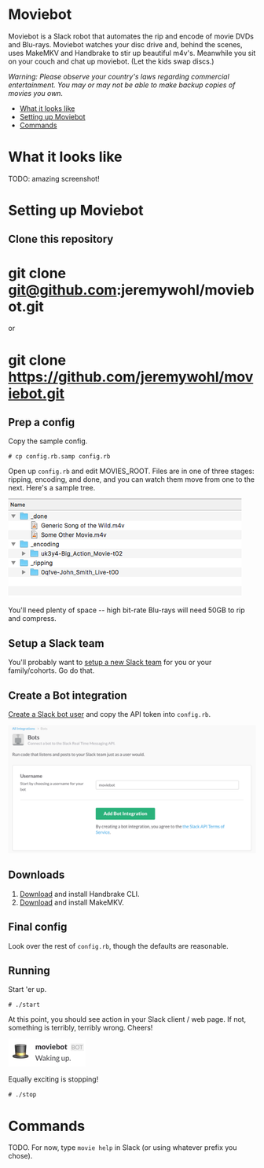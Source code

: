 Moviebot
========

Moviebot is a Slack robot that automates the rip and encode of movie DVDs and Blu-rays.  Moviebot watches your disc drive and, behind the scenes, uses MakeMKV and Handbrake to stir up beautiful m4v's.  Meanwhile you sit on your couch and chat up moviebot.  (Let the kids swap discs.)

_Warning: Please observe your country's laws regarding commercial entertainment.  You may or may not be able to make backup copies of movies you own._

  * [What it looks like](#what-it-looks-like)
  * [Setting up Moviebot](#setting-up-moviebot)
  * [Commands](#commands)

# What it looks like

TODO: amazing screenshot!

# Setting up Moviebot

## Clone this repository

   # git clone git@github.com:jeremywohl/moviebot.git

or

   # git clone https://github.com/jeremywohl/moviebot.git

## Prep a config

Copy the sample config.

    # cp config.rb.samp config.rb

Open up `config.rb` and edit MOVIES_ROOT.  Files are in one of three stages: ripping, encoding, and done, and you can watch them move from one to the next.  Here's a sample tree.

![](docs/folders.png)

You'll need plenty of space -- high bit-rate Blu-rays will need 50GB to rip and compress.

## Setup a Slack team

You'll probably want to [setup a new Slack team](https://slack.com/create) for you or your family/cohorts.  Go do that.

## Create a Bot integration

[Create a Slack bot user](https://my.slack.com/services/new/bot) and copy the API token into `config.rb`.

![](docs/newbot.png)

## Downloads

1. [Download](https://handbrake.fr/downloads2.php) and install Handbrake CLI.
2. [Download](http://www.makemkv.com/download/) and install MakeMKV.

## Final config

Look over the rest of `config.rb`, though the defaults are reasonable.

## Running

Start 'er up.

    # ./start

At this point, you should see action in your Slack client / web page.  If not, something is terribly, terribly wrong.  Cheers!

![](docs/wakingup.png)


Equally exciting is stopping!

    # ./stop

# Commands

TODO.  For now, type `movie help` in Slack (or using whatever prefix you chose).
